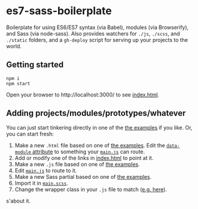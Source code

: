 # es7-sass-boilerplate
Boilerplate for using ES6/ES7 syntax (via Babel), modules (via Browserify), and Sass (via node-sass). Also provides watchers for `./js`, `./scss`, and `./static` folders, and a `gh-deploy` script for serving up your projects to the world.

## Getting started
```
npm i
npm start
```

Open your browser to http://localhost:3000/ to see [index.html](https://github.com/ericsoco/es7-sass-boilerplate/blob/master/static/index.html).

## Adding projects/modules/prototypes/whatever

You can just start tinkering directly in one of the [the examples](https://github.com/ericsoco/es7-sass-boilerplate/tree/master/static) if you like. Or, you can start fresh:

1. Make a new `.html` file based on one of [the examples](https://github.com/ericsoco/es7-sass-boilerplate/tree/master/static). Edit the [`data-module` attribute](https://github.com/ericsoco/es7-sass-boilerplate/blob/master/static/example-vanilla.html#L9) to something your [`main.js`](https://github.com/ericsoco/es7-sass-boilerplate/blob/master/js/main.js) can route.
2. Add or modify one of the links in [index.html](https://github.com/ericsoco/es7-sass-boilerplate/blob/master/static/index.html) to point at it.
3. Make a new `.js` file based on one of [the examples](https://github.com/ericsoco/es7-sass-boilerplate/tree/master/js).
4. Edit [`main.js`](https://github.com/ericsoco/es7-sass-boilerplate/blob/master/js/main.js) to route to it.
5. Make a new Sass partial based on one of [the examples](https://github.com/ericsoco/es7-sass-boilerplate/tree/master/scss).
6. Import it in [`main.scss`](https://github.com/ericsoco/es7-sass-boilerplate/blob/master/scss/main.scss).
7. Change the wrapper class in your `.js` file to match ([e.g. here](https://github.com/ericsoco/es7-sass-boilerplate/blob/master/js/example-vanilla.js#L10)).

s'about it.
